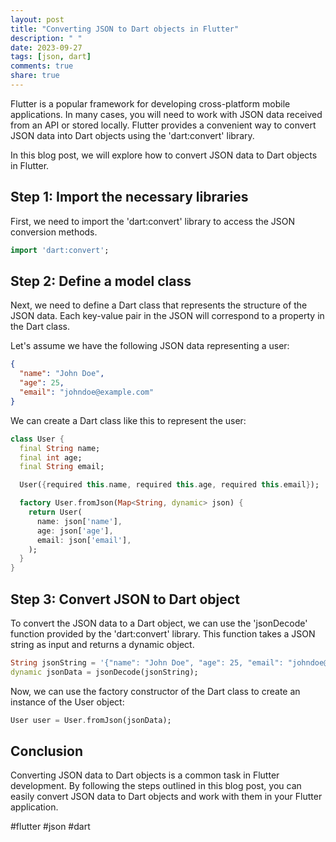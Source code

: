 ```yaml
---
layout: post
title: "Converting JSON to Dart objects in Flutter"
description: " "
date: 2023-09-27
tags: [json, dart]
comments: true
share: true
---
```


Flutter is a popular framework for developing cross-platform mobile applications. In many cases, you will need to work with JSON data received from an API or stored locally. Flutter provides a convenient way to convert JSON data into Dart objects using the 'dart:convert' library.

In this blog post, we will explore how to convert JSON data to Dart objects in Flutter.

## Step 1: Import the necessary libraries

First, we need to import the 'dart:convert' library to access the JSON conversion methods.

```dart
import 'dart:convert';
```

## Step 2: Define a model class

Next, we need to define a Dart class that represents the structure of the JSON data. Each key-value pair in the JSON will correspond to a property in the Dart class.

Let's assume we have the following JSON data representing a user:

```json
{
  "name": "John Doe",
  "age": 25,
  "email": "johndoe@example.com"
}
```

We can create a Dart class like this to represent the user:

```dart
class User {
  final String name;
  final int age;
  final String email;

  User({required this.name, required this.age, required this.email});

  factory User.fromJson(Map<String, dynamic> json) {
    return User(
      name: json['name'],
      age: json['age'],
      email: json['email'],
    );
  }
}
```

## Step 3: Convert JSON to Dart object

To convert the JSON data to a Dart object, we can use the 'jsonDecode' function provided by the 'dart:convert' library. This function takes a JSON string as input and returns a dynamic object.

```dart
String jsonString = '{"name": "John Doe", "age": 25, "email": "johndoe@example.com"}';
dynamic jsonData = jsonDecode(jsonString);
```

Now, we can use the factory constructor of the Dart class to create an instance of the User object:

```dart
User user = User.fromJson(jsonData);
```

## Conclusion

Converting JSON data to Dart objects is a common task in Flutter development. By following the steps outlined in this blog post, you can easily convert JSON data to Dart objects and work with them in your Flutter application.

#flutter #json #dart